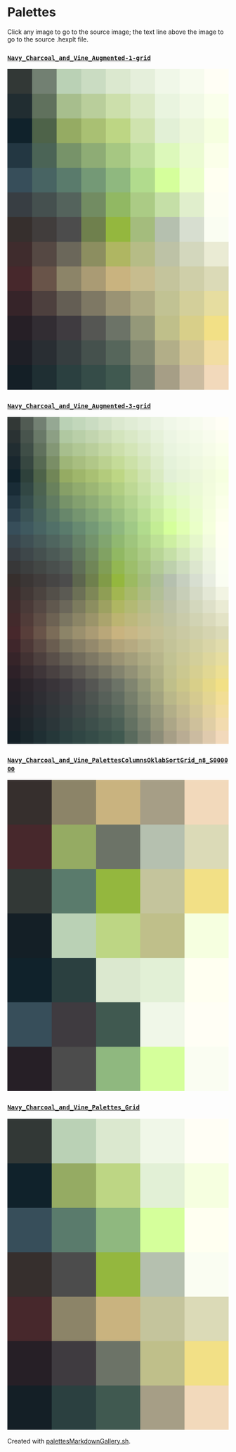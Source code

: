 # Palettes

Click any image to go to the source image; the text line above the image to go to the source .hexplt file.

### [`Navy_Charcoal_and_Vine_Augmented-1-grid`](Navy_Charcoal_and_Vine_Augmented-1-grid.hexplt)

[ ![Navy_Charcoal_and_Vine_Augmented-1-grid.png](Navy_Charcoal_and_Vine_Augmented-1-grid.png) ](Navy_Charcoal_and_Vine_Augmented-1-grid.png)

### [`Navy_Charcoal_and_Vine_Augmented-3-grid`](Navy_Charcoal_and_Vine_Augmented-3-grid.hexplt)

[ ![Navy_Charcoal_and_Vine_Augmented-3-grid.png](Navy_Charcoal_and_Vine_Augmented-3-grid.png) ](Navy_Charcoal_and_Vine_Augmented-3-grid.png)

### [`Navy_Charcoal_and_Vine_PalettesColumnsOklabSortGrid_n8_S000000`](Navy_Charcoal_and_Vine_PalettesColumnsOklabSortGrid_n8_S000000.hexplt)

[ ![Navy_Charcoal_and_Vine_PalettesColumnsOklabSortGrid_n8_S000000.png](Navy_Charcoal_and_Vine_PalettesColumnsOklabSortGrid_n8_S000000.png) ](Navy_Charcoal_and_Vine_PalettesColumnsOklabSortGrid_n8_S000000.png)

### [`Navy_Charcoal_and_Vine_Palettes_Grid`](Navy_Charcoal_and_Vine_Palettes_Grid.hexplt)

[ ![Navy_Charcoal_and_Vine_Palettes_Grid.png](Navy_Charcoal_and_Vine_Palettes_Grid.png) ](Navy_Charcoal_and_Vine_Palettes_Grid.png)

Created with [palettesMarkdownGallery.sh](https://github.com/earthbound19/_ebDev/blob/master/scripts/imgAndVideo/palettesMarkdownGallery.sh).